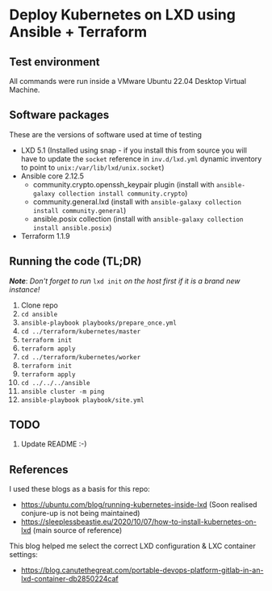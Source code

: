 # Deploy Kubernetes on LXD using Ansible + Terraform

## Test environment

All commands were run inside a VMware Ubuntu 22.04 Desktop Virtual Machine.

## Software packages

These are the versions of software used at time of testing

* LXD 5.1 (Installed using snap - if you install this from source you will have to update the `socket` reference in `inv.d/lxd.yml` dynamic inventory to point to `unix:/var/lib/lxd/unix.socket`)
* Ansible core 2.12.5
  * community.crypto.openssh_keypair plugin (install with `ansible-galaxy collection install community.crypto`)
  * community.general.lxd (install with `ansible-galaxy collection install community.general`)
  * ansible.posix collection (install with `ansible-galaxy collection install ansible.posix`)
* Terraform 1.1.9

## Running the code (TL;DR)

***Note***: _Don't forget to run_ `lxd init` _on the host first if it is a brand new instance!_

1. Clone repo
1. `cd ansible`
1. `ansible-playbook playbooks/prepare_once.yml`
1. `cd ../terraform/kubernetes/master`
1. `terraform init`
1. `terraform apply`
1. `cd ../terraform/kubernetes/worker`
1. `terraform init`
1. `terraform apply`
1. `cd ../../../ansible`
1. `ansible cluster -m ping`
1. `ansible-playbook playbook/site.yml`

## TODO

1. Update README :-)

## References

I used these blogs as a basis for this repo:
* https://ubuntu.com/blog/running-kubernetes-inside-lxd (Soon realised conjure-up is not being maintained)
* https://sleeplessbeastie.eu/2020/10/07/how-to-install-kubernetes-on-lxd (main source of reference)

This blog helped me select the correct LXD configuration & LXC container settings:
* https://blog.canutethegreat.com/portable-devops-platform-gitlab-in-an-lxd-container-db2850224caf
